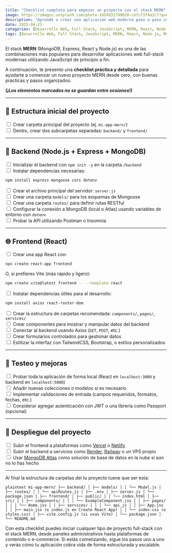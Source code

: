 ```yaml
---
title: "Checklist completa para empezar un proyecto con el stack MERN"
image: https://images.unsplash.com/photo-1654931799020-ce7cf3f4a2c7?q=80&w=1974
description: "Aprende a crear una aplicación web moderna paso a paso usando MongoDB, Express, React y Node.js. Esta guía te ayudará a estructurar tu proyecto MERN desde cero."
date: 2025-04-23
categories: [Desarrollo Web, Full Stack, JavaScript, MERN, React, Node.js, MongoDB, Express, Checklist, Guía paso a paso, Full Stack]
tags: [Desarrollo Web, Full Stack, JavaScript, MERN, React, Node.js, MongoDB, Express, Checklist, Guía paso a paso, Full Stack]
---
```


El stack **MERN** (MongoDB, Express, React y Node.js) es una de las combinaciones más populares para desarrollar aplicaciones web full-stack modernas utilizando JavaScript de principio a fin.

A continuación, te presento una **checklist práctica y detallada** para ayudarte a comenzar un nuevo proyecto MERN desde cero, con buenas prácticas y pasos organizados.

_**(¡Los elementos marcados no se guardan entre sesiones!)**_

---

## 📁 Estructura inicial del proyecto

<input type="checkbox"> Crear carpeta principal del proyecto (ej. `mi-app-mern/`)<br/>
<input type="checkbox"> Dentro, crear dos subcarpetas separadas: `backend/` y `frontend/`

---

## 🚀 Backend (Node.js + Express + MongoDB)

<input type="checkbox"> Inicializar el backend con `npm init -y` en la carpeta `/backend`<br/>
<input type="checkbox"> Instalar dependencias necesarias:  
  ```bash
  npm install express mongoose cors dotenv
  ```
<input type="checkbox"> Crear el archivo principal del servidor: `server.js`<br/>
<input type="checkbox"> Crear una carpeta `models/` para los esquemas de Mongoose<br/>
<input type="checkbox"> Crear una carpeta `routes/` para definir rutas RESTful<br/>
<input type="checkbox"> Configurar la conexión a MongoDB (local o Atlas) usando variables de entorno con `dotenv`<br/>
<input type="checkbox"> Probar la API utilizando Postman o Insomnia

---

## 🌐 Frontend (React)

<input type="checkbox"> Crear una app React con:  
  ```bash
  npx create-react-app frontend
  ```  
  O, si prefieres Vite (más rápido y ligero):  
  ```bash
  npm create vite@latest frontend -- --template react
  ```
<input type="checkbox"> Instalar dependencias útiles para el desarrollo:  
  ```bash
  npm install axios react-router-dom
  ```
<input type="checkbox"> Crear la estructura de carpetas recomendada: `components/`, `pages/`, `services/`<br/>
<input type="checkbox"> Crear componentes para mostrar y manipular datos del backend<br/>
<input type="checkbox"> Conectar al backend usando Axios (`GET`, `POST`, etc.)<br/>
<input type="checkbox"> Crear formularios controlados para gestionar datos<br/>
<input type="checkbox"> Estilizar la interfaz con TailwindCSS, Bootstrap, o estilos personalizados

---

## 🧪 Testeo y mejoras

<input type="checkbox"> Probar toda la aplicación de forma local (React en `localhost:3000` y backend en `localhost:5000`)<br/>
<input type="checkbox"> Añadir nuevas colecciones o modelos si es necesario<br/>
<input type="checkbox"> Implementar validaciones de entrada (campos requeridos, formatos, fechas, etc.)<br/>
<input type="checkbox"> Considerar agregar autenticación con JWT o una librería como Passport (opcional)

---

## 🚀 Despliegue del proyecto

<input type="checkbox"> Subir el frontend a plataformas como [Vercel](https://vercel.com/) o [Netlify](https://www.netlify.com/)<br/>
<input type="checkbox"> Subir el backend a servicios como [Render](https://render.com/), [Railway](https://railway.app/) o un VPS propio<br/>
<input type="checkbox"> Usar [MongoDB Atlas](https://www.mongodb.com/cloud/atlas) como solución de base de datos en la nube si aún no lo has hecho

---

Al final la estructura de carpetas del tu proyecto tuene que ser esta:

```plaintext mi-app-mern/ ├── backend/ │ ├── models/ │ │ └── Model.js │ ├── routes/ │ │ └── apiRoutes.js │ ├── .env │ ├── server.js │ └── package.json │ ├── frontend/ │ ├── public/ │ │ └── index.html │ ├── src/ │ │ ├── components/ │ │ │ └── ExampleComponent.jsx │ │ ├── pages/ │ │ │ └── Home.jsx │ │ ├── services/ │ │ │ └── api.js │ │ ├── App.jsx │ │ ├── main.jsx (o index.js en Create React App) │ │ └── index.css (o styles.css) │ ├── vite.config.js (si usas Vite) │ └── package.json │ └── README.md ```


Con esta checklist puedes iniciar cualquier tipo de proyecto full-stack con el stack MERN, desde paneles administrativos hasta plataformas de contenido o e-commerce. Si estás comenzando, sigue los pasos uno a uno y verás cómo tu aplicación cobra vida de forma estructurada y escalable.
